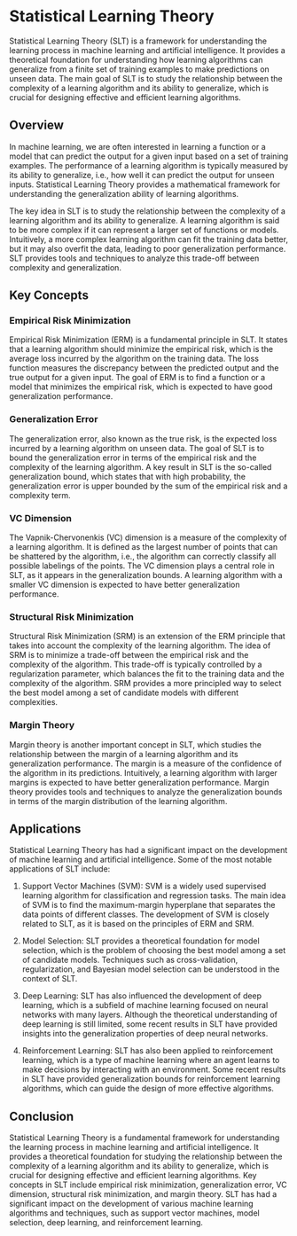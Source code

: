 # Statistical Learning Theory

Statistical Learning Theory (SLT) is a framework for understanding the learning process in machine learning and artificial intelligence. It provides a theoretical foundation for understanding how learning algorithms can generalize from a finite set of training examples to make predictions on unseen data. The main goal of SLT is to study the relationship between the complexity of a learning algorithm and its ability to generalize, which is crucial for designing effective and efficient learning algorithms.

## Overview

In machine learning, we are often interested in learning a function or a model that can predict the output for a given input based on a set of training examples. The performance of a learning algorithm is typically measured by its ability to generalize, i.e., how well it can predict the output for unseen inputs. Statistical Learning Theory provides a mathematical framework for understanding the generalization ability of learning algorithms.

The key idea in SLT is to study the relationship between the complexity of a learning algorithm and its ability to generalize. A learning algorithm is said to be more complex if it can represent a larger set of functions or models. Intuitively, a more complex learning algorithm can fit the training data better, but it may also overfit the data, leading to poor generalization performance. SLT provides tools and techniques to analyze this trade-off between complexity and generalization.

## Key Concepts

### Empirical Risk Minimization

Empirical Risk Minimization (ERM) is a fundamental principle in SLT. It states that a learning algorithm should minimize the empirical risk, which is the average loss incurred by the algorithm on the training data. The loss function measures the discrepancy between the predicted output and the true output for a given input. The goal of ERM is to find a function or a model that minimizes the empirical risk, which is expected to have good generalization performance.

### Generalization Error

The generalization error, also known as the true risk, is the expected loss incurred by a learning algorithm on unseen data. The goal of SLT is to bound the generalization error in terms of the empirical risk and the complexity of the learning algorithm. A key result in SLT is the so-called generalization bound, which states that with high probability, the generalization error is upper bounded by the sum of the empirical risk and a complexity term.

### VC Dimension

The Vapnik-Chervonenkis (VC) dimension is a measure of the complexity of a learning algorithm. It is defined as the largest number of points that can be shattered by the algorithm, i.e., the algorithm can correctly classify all possible labelings of the points. The VC dimension plays a central role in SLT, as it appears in the generalization bounds. A learning algorithm with a smaller VC dimension is expected to have better generalization performance.

### Structural Risk Minimization

Structural Risk Minimization (SRM) is an extension of the ERM principle that takes into account the complexity of the learning algorithm. The idea of SRM is to minimize a trade-off between the empirical risk and the complexity of the algorithm. This trade-off is typically controlled by a regularization parameter, which balances the fit to the training data and the complexity of the algorithm. SRM provides a more principled way to select the best model among a set of candidate models with different complexities.

### Margin Theory

Margin theory is another important concept in SLT, which studies the relationship between the margin of a learning algorithm and its generalization performance. The margin is a measure of the confidence of the algorithm in its predictions. Intuitively, a learning algorithm with larger margins is expected to have better generalization performance. Margin theory provides tools and techniques to analyze the generalization bounds in terms of the margin distribution of the learning algorithm.

## Applications

Statistical Learning Theory has had a significant impact on the development of machine learning and artificial intelligence. Some of the most notable applications of SLT include:

1. Support Vector Machines (SVM): SVM is a widely used supervised learning algorithm for classification and regression tasks. The main idea of SVM is to find the maximum-margin hyperplane that separates the data points of different classes. The development of SVM is closely related to SLT, as it is based on the principles of ERM and SRM.

2. Model Selection: SLT provides a theoretical foundation for model selection, which is the problem of choosing the best model among a set of candidate models. Techniques such as cross-validation, regularization, and Bayesian model selection can be understood in the context of SLT.

3. Deep Learning: SLT has also influenced the development of deep learning, which is a subfield of machine learning focused on neural networks with many layers. Although the theoretical understanding of deep learning is still limited, some recent results in SLT have provided insights into the generalization properties of deep neural networks.

4. Reinforcement Learning: SLT has also been applied to reinforcement learning, which is a type of machine learning where an agent learns to make decisions by interacting with an environment. Some recent results in SLT have provided generalization bounds for reinforcement learning algorithms, which can guide the design of more effective algorithms.

## Conclusion

Statistical Learning Theory is a fundamental framework for understanding the learning process in machine learning and artificial intelligence. It provides a theoretical foundation for studying the relationship between the complexity of a learning algorithm and its ability to generalize, which is crucial for designing effective and efficient learning algorithms. Key concepts in SLT include empirical risk minimization, generalization error, VC dimension, structural risk minimization, and margin theory. SLT has had a significant impact on the development of various machine learning algorithms and techniques, such as support vector machines, model selection, deep learning, and reinforcement learning.
